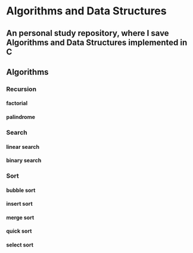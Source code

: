 # Algorithms and Data Structures
## An personal study repository, where I save Algorithms and Data Structures implemented in C

## Algorithms

### Recursion
#### factorial
#### palindrome

### Search
#### linear search
#### binary search

### Sort
#### bubble sort
#### insert sort
#### merge sort
#### quick sort
#### select sort
